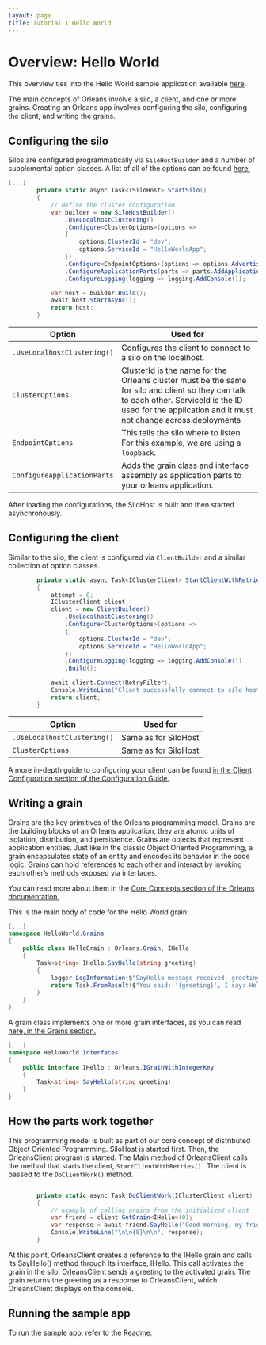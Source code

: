 ```yaml
---
layout: page
title: Tutorial 1 Hello World
---
```


# Overview: Hello World

This overview ties into the Hello World sample application available [here](https://github.com/dotnet/orleans/tree/master/Samples/2.0/HelloWorld).

The main concepts of Orleans involve a silo, a client, and one or more grains.
Creating an Orleans app involves configuring the silo, configuring the client, and writing the grains.

## Configuring the silo

Silos are configured programmatically via `SiloHostBuilder` and a number of supplemental option classes.
A list of all of the options can be found [here.](http://dotnet.github.io/orleans/Documentation/clusters_and_clients/configuration_guide/list_of_options_classes.html)

```csharp
[...]
        private static async Task<ISiloHost> StartSilo()
        {
            // define the cluster configuration
            var builder = new SiloHostBuilder()
                .UseLocalhostClustering()
                .Configure<ClusterOptions>(options =>
                {
                    options.ClusterId = "dev";
                    options.ServiceId = "HelloWorldApp";
                })
                .Configure<EndpointOptions>(options => options.AdvertisedIPAddress = IPAddress.Loopback)
                .ConfigureApplicationParts(parts => parts.AddApplicationPart(typeof(HelloGrain).Assembly).WithReferences())
                .ConfigureLogging(logging => logging.AddConsole());

            var host = builder.Build();
            await host.StartAsync();
            return host;
        }
```

| Option | Used for |
|-------------|----------|
| `.UseLocalhostClustering()` | Configures the client to connect to a silo on the localhost. |
| `ClusterOptions` | ClusterId is the name for the Orleans cluster must be the same for silo and client so they can talk to each other. ServiceId is the ID used for the application and it must not change across deployments|
| `EndpointOptions` | This tells the silo where to listen. For this example, we are using a `loopback`. |
| `ConfigureApplicationParts` | Adds the grain class and interface assembly as application parts to your orleans application. |

After loading the configurations, the SiloHost is built and then started asynchronously.

## Configuring the client

Similar to the silo, the client is configured via `ClientBuilder` and a similar collection of option classes.

```csharp
        private static async Task<IClusterClient> StartClientWithRetries()
        {
            attempt = 0;
            IClusterClient client;
            client = new ClientBuilder()
                .UseLocalhostClustering()
                .Configure<ClusterOptions>(options =>
                {
                    options.ClusterId = "dev";
                    options.ServiceId = "HelloWorldApp";
                })
                .ConfigureLogging(logging => logging.AddConsole())
                .Build();

            await client.Connect(RetryFilter);
            Console.WriteLine("Client successfully connect to silo host");
            return client;
        }

```

| Option | Used for |
|-------------|----------|
| `.UseLocalhostClustering()` | Same as for SiloHost |
| `ClusterOptions` | Same as for SiloHost |

A more in-depth guide to configuring your client can be found [in the Client Configuration section of the Configuration Guide.](http://dotnet.github.io/orleans/Documentation/clusters_and_clients/configuration_guide/client_configuration.html)

## Writing a grain

Grains are the key primitives of the Orleans programming model.
Grains are the building blocks of an Orleans application, they are atomic units of isolation, distribution, and persistence.
Grains are objects that represent application entities.
Just like in the classic Object Oriented Programming, a grain encapsulates state of an entity and encodes its behavior in the code logic.
Grains can hold references to each other and interact by invoking each other’s methods exposed via interfaces.

You can read more about them in the [Core Concepts section of the Orleans documentation.](http://dotnet.github.io/orleans/Documentation/core_concepts/index.html)

This is the main body of code for the Hello World grain:

```csharp
[...]
namespace HelloWorld.Grains
{
    public class HelloGrain : Orleans.Grain, IHello
    {
        Task<string> IHello.SayHello(string greeting)
        {
            logger.LogInformation($"SayHello message received: greeting = '{greeting}'");
            return Task.FromResult($"You said: '{greeting}', I say: Hello!");
        }
    }
}
```

A grain class implements one or more grain interfaces, as you can read [here, in the Grains section.](http://dotnet.github.io/orleans/Documentation/grains/index.html)

```csharp
[...]
namespace HelloWorld.Interfaces
{
    public interface IHello : Orleans.IGrainWithIntegerKey
    {
        Task<string> SayHello(string greeting);
    }
}

```

## How the parts work together

This programming model is built as part of our core concept of distributed Object Oriented Programming.
SiloHost is started first.
Then, the OrleansClient program is started.
The Main method of OrleansClient calls the method that starts the client, `StartClientWithRetries().`
The client is passed to the `DoClientWork()` method.


```csharp

        private static async Task DoClientWork(IClusterClient client)
        {
            // example of calling grains from the initialized client
            var friend = client.GetGrain<IHello>(0);
            var response = await friend.SayHello("Good morning, my friend!");
            Console.WriteLine("\n\n{0}\n\n", response);
        }

```

At this point, OrleansClient creates a reference to the IHello grain and calls its SayHello() method through its interface, IHello.
This call activates the grain in the silo.
OrleansClient sends a greeting to the activated grain.
The grain returns the greeting as a response to OrleansClient, which OrleansClient displays on the console.

## Running the sample app

To run the sample app, refer to the [Readme.](https://github.com/dotnet/orleans/tree/master/Samples/2.0/HelloWorld)
